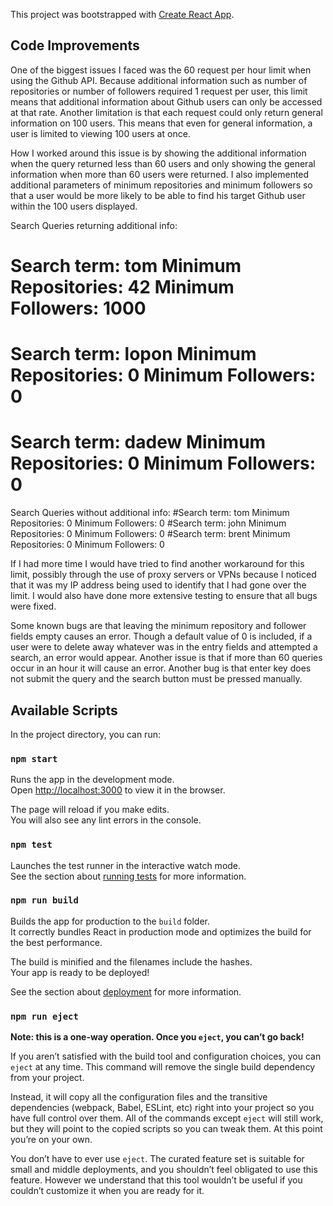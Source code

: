 This project was bootstrapped with [Create React App](https://github.com/facebook/create-react-app).
## Code Improvements

One of the biggest issues I faced was the 60 request per hour limit when using the Github API. Because additional information such as number of repositories or number of followers required 1 request per user, this limit means that additional information about Github users can only be accessed at that rate. Another limitation is that each request could only return general information on 100 users. This means that even for general information, a user is limited to viewing 100 users at once. 

How I worked around this issue is by showing the additional information when the query returned less than 60 users and only showing the general information when more than 60 users were returned. I also implemented additional parameters of minimum repositories and minimum followers so that a user would be more likely to be able to find his target Github user within the 100 users displayed. 

Search Queries returning additional info:
# Search term: tom  Minimum Repositories: 42  Minimum Followers: 1000
# Search term: lopon  Minimum Repositories: 0   Minimum Followers: 0
# Search term: dadew  Minimum Repositories: 0   Minimum Followers: 0

Search Queries without additional info:
#Search term: tom  Minimum Repositories: 0  Minimum Followers: 0
#Search term: john  Minimum Repositories: 0   Minimum Followers: 0
#Search term: brent  Minimum Repositories: 0   Minimum Followers: 0

If I had more time I would have tried to find another workaround for this limit, possibly through the use of proxy servers or VPNs because I noticed that it was my IP address being used to identify that I had gone over the limit. I would also have done more extensive testing to ensure that all bugs were fixed. 

Some known bugs are that leaving the minimum repository and follower fields empty causes an error. Though a default value of 0 is included, if a user were to delete away whatever was in the entry fields and attempted a search, an error would appear. Another issue is that if more than 60 queries occur in an hour it will cause an error. Another bug is that enter key does not submit the query and the search button must be pressed manually. 


## Available Scripts

In the project directory, you can run:

### `npm start`

Runs the app in the development mode.<br />
Open [http://localhost:3000](http://localhost:3000) to view it in the browser.

The page will reload if you make edits.<br />
You will also see any lint errors in the console.

### `npm test`

Launches the test runner in the interactive watch mode.<br />
See the section about [running tests](https://facebook.github.io/create-react-app/docs/running-tests) for more information.

### `npm run build`

Builds the app for production to the `build` folder.<br />
It correctly bundles React in production mode and optimizes the build for the best performance.

The build is minified and the filenames include the hashes.<br />
Your app is ready to be deployed!

See the section about [deployment](https://facebook.github.io/create-react-app/docs/deployment) for more information.

### `npm run eject`

**Note: this is a one-way operation. Once you `eject`, you can’t go back!**

If you aren’t satisfied with the build tool and configuration choices, you can `eject` at any time. This command will remove the single build dependency from your project.

Instead, it will copy all the configuration files and the transitive dependencies (webpack, Babel, ESLint, etc) right into your project so you have full control over them. All of the commands except `eject` will still work, but they will point to the copied scripts so you can tweak them. At this point you’re on your own.

You don’t have to ever use `eject`. The curated feature set is suitable for small and middle deployments, and you shouldn’t feel obligated to use this feature. However we understand that this tool wouldn’t be useful if you couldn’t customize it when you are ready for it.



